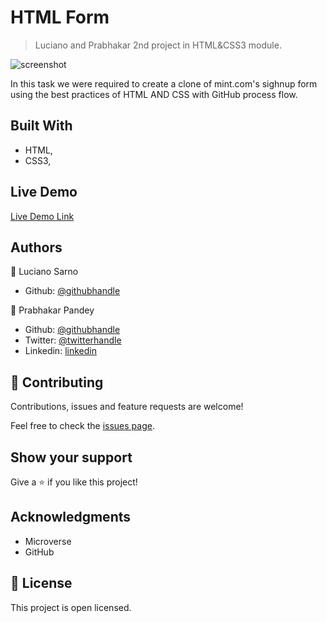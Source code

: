# HTML Form

> Luciano and Prabhakar 2nd project in HTML&CSS3 module.

![screenshot](./screenshot.png)

In this task we were required to create a clone of mint.com's sighnup form using the best practices of HTML AND CSS with GitHub process flow.

## Built With

- HTML,
- CSS3,

## Live Demo

[Live Demo Link](https://github.com/Prabhakarzx/HTMLforms-LucianoAndPrabhakar.git)


## Authors

👤 Luciano Sarno

- Github: [@githubhandle](https://github.com/lucianosarno)

👤 Prabhakar Pandey

- Github: [@githubhandle](https://github.com/Prabhakarzx)
- Twitter: [@twitterhandle](https://twitter.com/prabhakarzx)
- Linkedin: [linkedin](https://www.linkedin.com/in/prabhakarzx/)

## 🤝 Contributing

Contributions, issues and feature requests are welcome!

Feel free to check the [issues page](issues/).

## Show your support

Give a ⭐️ if you like this project!

## Acknowledgments

- Microverse
- GitHub

## 📝 License

This project is open licensed.

